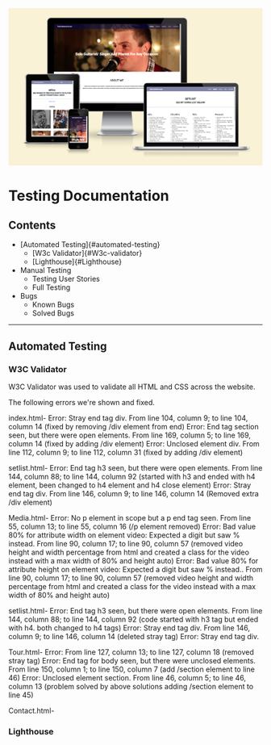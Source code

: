 ![Todd Nathaniel Music Responive website](assets/images/ToddNathanielWebsiteResponsive.png)

# Testing Documentation

## Contents

- [Automated Testing]{#automated-testing}
  - [W3c Validator]{#W3c-validator}
  - [Lighthouse]{#Lighthouse}
- Manual Testing
  - Testing User Stories
  - Full Testing
- Bugs
  - Known Bugs
  - Solved Bugs

---

## Automated Testing

### W3C Validator

W3C Validator was used to validate all HTML and CSS across the website.

The following errors we're shown and fixed.

index.html-
Error: Stray end tag div. From line 104, column 9; to line 104, column 14 (fixed by removing /div element from end)
Error: End tag section seen, but there were open elements. From line 169, column 5; to line 169, column 14 (fixed by adding /div element)
Error: Unclosed element div. From line 112, column 9; to line 112, column 31 (fixed by adding /div element)

setlist.html-
Error: End tag h3 seen, but there were open elements. From line 144, column 88; to line 144, column 92 (started with h3 and ended with h4 element, been changed to h4 element and h4 close element)
Error: Stray end tag div. From line 146, column 9; to line 146, column 14 (Removed extra /div element)

Media.html-
Error: No p element in scope but a p end tag seen. From line 55, column 13; to line 55, column 16 (/p element removed)
Error: Bad value 80% for attribute width on element video: Expected a digit but saw % instead. From line 90, column 17; to line 90, column 57 (removed video height and width percentage from html and created a class for the video instead with a max width of 80% and height auto)
Error: Bad value 80% for attribute height on element video: Expected a digit but saw % instead.. From line 90, column 17; to line 90, column 57 (removed video height and width percentage from html and created a class for the video instead with a max width of 80% and height auto)

setlist.html-
Error: End tag h3 seen, but there were open elements. From line 144, column 88; to line 144, column 92 (code started with h3 tag but ended with h4. both changed to h4 tags)
Error: Stray end tag div. From line 146, column 9; to line 146, column 14 (deleted stray tag)
Error: Stray end tag div.

Tour.html-
Error: From line 127, column 13; to line 127, column 18 (removed stray tag)
Error: End tag for body seen, but there were unclosed elements. From line 150, column 1; to line 150, column 7 (add /section element to line 46)
Error: Unclosed element section. From line 46, column 5; to line 46, column 13 (problem solved by above solutions adding /section element to line 45)

Contact.html-

### Lighthouse
